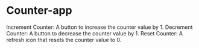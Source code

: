 # Counter-app
Increment Counter: A button to increase the counter value by 1. Decrement Counter: A button to decrease the counter value by 1. Reset Counter: A refresh icon that resets the counter value to 0.

